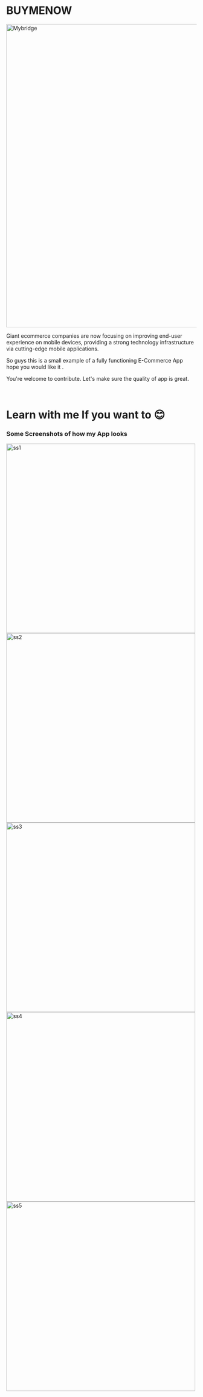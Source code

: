 # BUYMENOW
<img src="https://thetechtian.com/wp-content/uploads/2022/03/Best-Architecture-Apps-for-Android.jpg" width="800" alt="Mybridge"></a>

Giant ecommerce companies are now focusing on improving end-user experience on mobile devices, providing a strong technology infrastructure via cutting-edge mobile applications.

So guys this is a small example of a fully functioning E-Commerce App hope you would like it .

You're welcome to contribute. Let's make sure the quality of app is great.

<br>

<h1>Learn with me If you want to 😊</h1>

<h3> Some Screenshots of how my App looks </h3>
<img src="Downloads\ss1" height="500" alt="ss1"></a>
<img src="https://thetechtian.com/wp-content/uploads/2022/03/Best-Architecture-Apps-for-Android.jpg" height="500" alt="ss2"></a>
<img src="https://thetechtian.com/wp-content/uploads/2022/03/Best-Architecture-Apps-for-Android.jpg" height="500" alt="ss3"></a>
<img src="https://thetechtian.com/wp-content/uploads/2022/03/Best-Architecture-Apps-for-Android.jpg" height="500" alt="ss4"></a>
<img src="https://thetechtian.com/wp-content/uploads/2022/03/Best-Architecture-Apps-for-Android.jpg" height="500" alt="ss5"></a>
